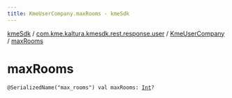 ```yaml
---
title: KmeUserCompany.maxRooms - kmeSdk
---
```


[kmeSdk](../../index.html) / [com.kme.kaltura.kmesdk.rest.response.user](../index.html) / [KmeUserCompany](index.html) / [maxRooms](./max-rooms.html)

# maxRooms

`@SerializedName("max_rooms") val maxRooms: `[`Int`](https://kotlinlang.org/api/latest/jvm/stdlib/kotlin/-int/index.html)`?`